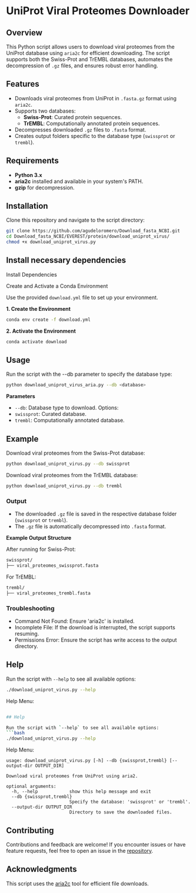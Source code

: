 # UniProt Viral Proteomes Downloader

## Overview

This Python script allows users to download viral proteomes from the UniProt database using `aria2c` for efficient downloading. The script supports both the Swiss-Prot and TrEMBL databases, automates the decompression of `.gz` files, and ensures robust error handling.

## Features
- Downloads viral proteomes from UniProt in `.fasta.gz` format using `aria2c`.
- Supports two databases:
  - **Swiss-Prot**: Curated protein sequences.
  - **TrEMBL**: Computationally annotated protein sequences.
- Decompresses downloaded `.gz` files to `.fasta` format.
- Creates output folders specific to the database type (`swissprot` or `trembl`).

## Requirements
- **Python 3.x**
- **aria2c** installed and available in your system's PATH.
- **gzip** for decompression.

## Installation
Clone this repository and navigate to the script directory:
```bash
git clone https://github.com/agudeloromero/Download_fasta_NCBI.git
cd Download_fasta_NCBI/EVEREST/protein/download_uniprot_virus/
chmod +x download_uniprot_virus.py
```

## Install necessary dependencies

Install Dependencies

Create and Activate a Conda Environment

Use the provided `download.yml` file to set up your environment.

**1. Create the Environment**
```bash
conda env create -f download.yml
```

**2. Activate the Environment**
```bash
conda activate download
```

## Usage

Run the script with the --db parameter to specify the database type:
```bash
python download_uniprot_virus_aria.py --db <database>
```

**Parameters**
* `--db`: Database type to download. Options:
* `swissprot`: Curated database.
* `trembl`: Computationally annotated database.

## Example

Download viral proteomes from the Swiss-Prot database:
```bash
python download_uniprot_virus.py --db swissprot
```

Download viral proteomes from the TrEMBL database:
```bash
python download_uniprot_virus.py --db trembl
```

### Output

* The downloaded `.gz` file is saved in the respective database folder (`swissprot` or `trembl`).
* The `.gz` file is automatically decompressed into `.fasta` format.

**Example Output Structure**

After running for Swiss-Prot:
```bash
swissprot/
├── viral_proteomes_swissprot.fasta
```

For TrEMBL:
```bash
trembl/
├── viral_proteomes_trembl.fasta
```

### Troubleshooting

* Command Not Found: Ensure 'aria2c' is installed.
* Incomplete File: If the download is interrupted, the script supports resuming.
* Permissions Error: Ensure the script has write access to the output directory.


## Help

Run the script with `--help` to see all available options:
```bash
./download_uniprot_virus.py --help
```

Help Menu:
```bash

## Help

Run the script with `--help` to see all available options:
```bash
./download_uniprot_virus.py --help
```

Help Menu:
```plaintext
usage: download_uniprot_virus.py [-h] --db {swissprot,trembl} [--output-dir OUTPUT_DIR]

Download viral proteomes from UniProt using aria2.

optional arguments:
  -h, --help            show this help message and exit
  --db {swissprot,trembl}
                        Specify the database: 'swissprot' or 'trembl'.
  --output-dir OUTPUT_DIR
                        Directory to save the downloaded files.
```

## Contributing

Contributions and feedback are welcome! If you encounter issues or have feature requests, feel free to open an issue in the [repository](https://github.com/agudeloromero/Download_fasta_NCBI/issues).

## Acknowledgments

This script uses the [aria2c](https://github.com/aria2/aria2) tool for efficient file downloads.

